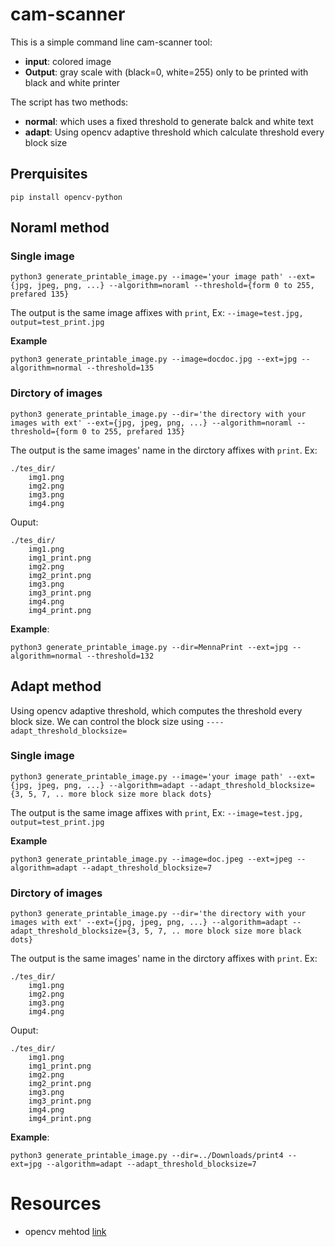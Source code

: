 # cam-scanner
This is a simple command line cam-scanner tool:
* **input**: colored image
* **Output**: gray scale with (black=0, white=255) only to be printed with black and white printer

The script has two methods:
* **normal**: which uses a fixed threshold to generate balck and white text
* **adapt**: Using opencv adaptive threshold which calculate threshold every block size 

## Prerquisites
```
pip install opencv-python
```

## Noraml method
### Single image

```
python3 generate_printable_image.py --image='your image path' --ext={jpg, jpeg, png, ...} --algorithm=noraml --threshold={form 0 to 255, prefared 135}

```
The output is the same image affixes with `print`, Ex: `--image=test.jpg, output=test_print.jpg`

**Example**
```
python3 generate_printable_image.py --image=docdoc.jpg --ext=jpg --algorithm=normal --threshold=135
```


### Dirctory of images

```
python3 generate_printable_image.py --dir='the directory with your images with ext' --ext={jpg, jpeg, png, ...} --algorithm=noraml --threshold={form 0 to 255, prefared 135}

```
The output is the same images' name in the dirctory affixes with `print`. Ex:
```
./tes_dir/
	img1.png
	img2.png
	img3.png
	img4.png
```
Ouput:
```
./tes_dir/
	img1.png
	img1_print.png
	img2.png
	img2_print.png
	img3.png
	img3_print.png
	img4.png
	img4_print.png
```

**Example**:

```
python3 generate_printable_image.py --dir=MennaPrint --ext=jpg --algorithm=normal --threshold=132
```


## Adapt method
Using opencv adaptive threshold, which computes the threshold every block size.
We can control the block size using `----adapt_threshold_blocksize=`
### Single image

```
python3 generate_printable_image.py --image='your image path' --ext={jpg, jpeg, png, ...} --algorithm=adapt --adapt_threshold_blocksize={3, 5, 7, .. more block size more black dots}
```
The output is the same image affixes with `print`, Ex: `--image=test.jpg, output=test_print.jpg`

**Example**
```
python3 generate_printable_image.py --image=doc.jpeg --ext=jpeg --algorithm=adapt --adapt_threshold_blocksize=7
```


### Dirctory of images

```
python3 generate_printable_image.py --dir='the directory with your images with ext' --ext={jpg, jpeg, png, ...} --algorithm=adapt --adapt_threshold_blocksize={3, 5, 7, .. more block size more black dots}
```
The output is the same images' name in the dirctory affixes with `print`. Ex:
```
./tes_dir/
	img1.png
	img2.png
	img3.png
	img4.png
```
Ouput:
```
./tes_dir/
	img1.png
	img1_print.png
	img2.png
	img2_print.png
	img3.png
	img3_print.png
	img4.png
	img4_print.png
```

**Example**:

```
python3 generate_printable_image.py --dir=../Downloads/print4 --ext=jpg --algorithm=adapt --adapt_threshold_blocksize=7
```

# Resources
* opencv mehtod [link](https://levelup.gitconnected.com/create-your-own-camscanner-using-python-opencv-2dd8355432de)
